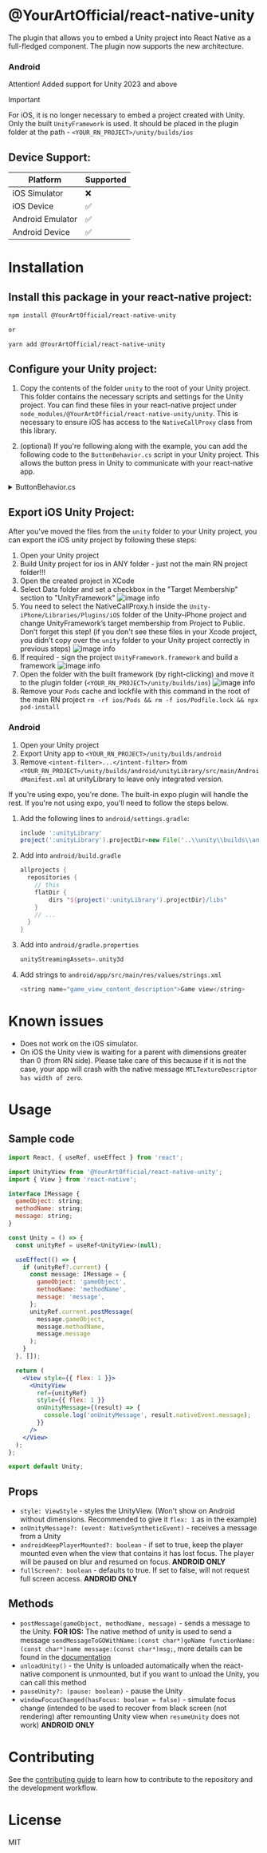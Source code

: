# @YourArtOfficial/react-native-unity

The plugin that allows you to embed a Unity project into React Native as a full-fledged component. The plugin now supports the new architecture.

### Android
Attention! Added support for Unity 2023 and above

> [!IMPORTANT]
> For iOS, it is no longer necessary to embed a project created with Unity. Only the built `UnityFramework` is used. It should be placed in the plugin folder at the path - `<YOUR_RN_PROJECT>/unity/builds/ios`

## Device Support:

| Platform         | Supported |
| ---------------- | --------- |
| iOS Simulator    | ❌        |
| iOS Device       | ✅        |
| Android Emulator | ✅        |
| Android Device   | ✅        |

# Installation

## Install this package in your react-native project:

```sh
npm install @YourArtOfficial/react-native-unity

or

yarn add @YourArtOfficial/react-native-unity
```

## Configure your Unity project:

1. Copy the contents of the folder `unity` to the root of your Unity project. This folder contains the necessary scripts and settings for the Unity project. You can find these files in your react-native project under `node_modules/@YourArtOfficial/react-native-unity/unity`. This is necessary to ensure iOS has access to the `NativeCallProxy` class from this library.

2. (optional) If you're following along with the example, you can add the following code to the `ButtonBehavior.cs` script in your Unity project. This allows the button press in Unity to communicate with your react-native app.

<details>
<summary>ButtonBehavior.cs</summary>

```csharp
using System;
using System.Collections;
using System.Collections.Generic;
using System.Runtime.InteropServices;
using UnityEngine.UI;
using UnityEngine;

public class NativeAPI {
#if UNITY_IOS && !UNITY_EDITOR
  [DllImport("__Internal")]
  public static extern void sendMessageToMobileApp(string message);
#endif
}

public class ButtonBehavior : MonoBehaviour
{
  public void ButtonPressed()
  {
    if (Application.platform == RuntimePlatform.Android)
    {
      using (AndroidJavaClass jc = new AndroidJavaClass("com.YourArtOfficialreactnativeunity.ReactNativeUnityViewManager"))
      {
        jc.CallStatic("sendMessageToMobileApp", "The button has been tapped!");
      }
    }
    else if (Application.platform == RuntimePlatform.IPhonePlayer)
    {
#if UNITY_IOS && !UNITY_EDITOR
      NativeAPI.sendMessageToMobileApp("The button has been tapped!");
#endif
    }
  }
}
```

</details>

## Export iOS Unity Project:

After you've moved the files from the `unity` folder to your Unity project, you can export the iOS unity project by following these steps:

1. Open your Unity project
2. Build Unity project for ios in ANY folder - just not the main RN project folder!!!
3. Open the created project in XCode
4. Select Data folder and set a checkbox in the "Target Membership" section to "UnityFramework" ![image info](./docs/step1.jpg)
5. You need to select the NativeCallProxy.h inside the `Unity-iPhone/Libraries/Plugins/iOS` folder of the Unity-iPhone project and change UnityFramework’s target membership from Project to Public. Don’t forget this step! (if you don't see these files in your Xcode project, you didn't copy over the `unity` folder to your Unity project correctly in previous steps) ![image info](./docs/step2.jpg)
6. If required - sign the project `UnityFramework.framework` and build a framework ![image info](./docs/step3.jpg)
7. Open the folder with the built framework (by right-clicking) and move it to the plugin folder (`<YOUR_RN_PROJECT>/unity/builds/ios`) ![image info](./docs/step4.jpg)
8. Remove your `Pods` cache and lockfile with this command in the root of the main RN project `rm -rf ios/Pods && rm -f ios/Podfile.lock && npx pod-install`

### Android

1. Open your Unity project
2. Export Unity app to `<YOUR_RN_PROJECT>/unity/builds/android`
3. Remove `<intent-filter>...</intent-filter>` from `<YOUR_RN_PROJECT>/unity/builds/android/unityLibrary/src/main/AndroidManifest.xml` at unityLibrary to leave only integrated version.

If you're using expo, you're done. The built-in expo plugin will handle the rest. If you're not using expo, you'll need to follow the steps below.

1. Add the following lines to `android/settings.gradle`:
   ```groovy
   include ':unityLibrary'
   project(':unityLibrary').projectDir=new File('..\\unity\\builds\\android\\unityLibrary')
   ```
2. Add into `android/build.gradle`
   ```groovy
   allprojects {
     repositories {
       // this
       flatDir {
           dirs "${project(':unityLibrary').projectDir}/libs"
       }
       // ...
     }
   }
   ```
3. Add into `android/gradle.properties`
   ```gradle
   unityStreamingAssets=.unity3d
   ```
4. Add strings to `android/app/src/main/res/values/strings.xml`

   ```javascript
   <string name="game_view_content_description">Game view</string>
   ```

# Known issues

- Does not work on the iOS simulator.
- On iOS the Unity view is waiting for a parent with dimensions greater than 0 (from RN side). Please take care of this because if it is not the case, your app will crash with the native message `MTLTextureDescriptor has width of zero`.

# Usage

## Sample code

```jsx
import React, { useRef, useEffect } from 'react';

import UnityView from '@YourArtOfficial/react-native-unity';
import { View } from 'react-native';

interface IMessage {
  gameObject: string;
  methodName: string;
  message: string;
}

const Unity = () => {
  const unityRef = useRef<UnityView>(null);

  useEffect(() => {
    if (unityRef?.current) {
      const message: IMessage = {
        gameObject: 'gameObject',
        methodName: 'methodName',
        message: 'message',
      };
      unityRef.current.postMessage(
        message.gameObject,
        message.methodName,
        message.message
      );
    }
  }, []);

  return (
    <View style={{ flex: 1 }}>
      <UnityView
        ref={unityRef}
        style={{ flex: 1 }}
        onUnityMessage={(result) => {
          console.log('onUnityMessage', result.nativeEvent.message);
        }}
      />
    </View>
  );
};

export default Unity;
```

## Props

- `style: ViewStyle` - styles the UnityView. (Won't show on Android without dimensions. Recommended to give it `flex: 1` as in the example)
- `onUnityMessage?: (event: NativeSyntheticEvent)` - receives a message from a Unity
- `androidKeepPlayerMounted?: boolean` - if set to true, keep the player mounted even when the view that contains it has lost focus. The player will be paused on blur and resumed on focus. **ANDROID ONLY**
- `fullScreen?: boolean` - defaults to true. If set to false, will not request full screen access. **ANDROID ONLY**

## Methods

- `postMessage(gameObject, methodName, message)` - sends a message to the Unity. **FOR IOS:** The native method of unity is used to send a message
  `sendMessageToGOWithName:(const char*)goName functionName:(const char*)name message:(const char*)msg;`, more details can be found in the [documentation](https://docs.unity3d.com/2021.1/Documentation/Manual/UnityasaLibrary-iOS.html)
- `unloadUnity()` - the Unity is unloaded automatically when the react-native component is unmounted, but if you want to unload the Unity, you can call this method
- `pauseUnity?: (pause: boolean)` - pause the Unity
- `windowFocusChanged(hasFocus: boolean = false)` - simulate focus change (intended to be used to recover from black screen (not rendering) after remounting Unity view when `resumeUnity` does not work) **ANDROID ONLY**

# Contributing

See the [contributing guide](CONTRIBUTING.md) to learn how to contribute to the repository and the development workflow.

# License

MIT
